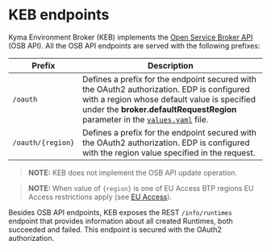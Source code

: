 # KEB endpoints

Kyma Environment Broker (KEB) implements the [Open Service Broker API](https://github.com/openservicebrokerapi/servicebroker/blob/v2.14/spec.md) (OSB API). All the OSB API endpoints are served with the following prefixes:

| Prefix | Description |
|---|---|
| `/oauth` | Defines a prefix for the endpoint secured with the OAuth2 authorization. EDP is configured with a region whose default value is specified under the **broker.defaultRequestRegion** parameter in the [`values.yaml`](https://github.com/kyma-project/control-plane/blob/main/resources/kcp/charts/kyma-environment-broker/values.yaml) file. |
| `/oauth/{region}` | Defines a prefix for the endpoint secured with the OAuth2 authorization. EDP is configured with the region value specified in the request. |

> **NOTE:** KEB does not implement the OSB API update operation.

> **NOTE:** When value of `{region}` is one of EU Access BTP regions EU Access restrictions apply (see [EU Access](../eu_access.md)).

Besides OSB API endpoints, KEB exposes the REST `/info/runtimes` endpoint that provides information about all created Runtimes, both succeeded and failed. This endpoint is secured with the OAuth2 authorization.
